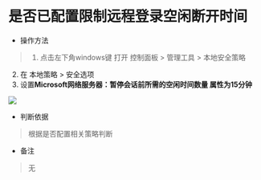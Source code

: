 # 是否已配置限制远程登录空闲断开时间

- 操作方法
> 1. 点击左下角windows键 打开 控制面板 > 管理工具 > 本地安全策略
  2. 在 本地策略 > 安全选项 
  3. 设置**Microsoft网络服务器：暂停会话前所需的空闲时间数量 属性为15分钟**

![](https://do1-secure.oss-cn-beijing.aliyuncs.com/image14.png)

- 判断依据
> 根据是否配置相关策略判断

- 备注
> 无